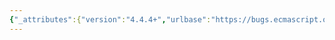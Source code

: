 ```yaml
---
{"_attributes":{"version":"4.4.4+","urlbase":"https://bugs.ecmascript.org/","maintainer":"dherman@mozilla.com"},"bug":{"bug_id":629,"creation_ts":"2012-08-28 12:48:00 -0700","short_desc":"13.2: \"FormalsList\"","delta_ts":"2012-09-28 12:24:39 -0700","product":"Draft for 6th Edition","component":"editorial issue","version":"Rev 9: July 8, 2012 Draft","rep_platform":"All","op_sys":"All","bug_status":"RESOLVED","resolution":"FIXED","priority":"Normal","bug_severity":"normal","everconfirmed":true,"reporter":{"uid":"jmdyck","name":"Michael Dyck"},"assigned_to":{"uid":"allen","name":"Allen Wirfs-Brock"},"long_desc":[{"commentid":1531,"comment_count":0,"who":{"uid":"jmdyck","name":"Michael Dyck"},"bug_when":"2012-08-28 12:48:54 -0700","thetext":"In 13.2 \"Arrow Function Definitions\",\nunder \"Supplemental Syntax\",\nit says:\n    \"When processing the production /CoverFormalsList : Expression/\n    the /FormalsList/ production is used to further restrict the\n    source code that matches /Expression/.\"\n\nbut then gives a production for /ArrowFormalParameterList/, not /FormalsList/.\n\nSimilarly, under \"Static Semantics: Early Errors\",\nunder \"CoverFormalsList : Expression\",\nthere are references to \"FormalsList\".\n\n\nIn each case, change \"FormalsList\" to \"ArrowFormalParameterList\", I think."},{"commentid":1532,"comment_count":1,"who":{"uid":"jmdyck","name":"Michael Dyck"},"bug_when":"2012-08-28 13:00:49 -0700","thetext":"On second thought, I think the uses of \"FormalsList\" are correct, and it's the production\n    ArrowFormalParameterList : FormalParameterList\nthat shouldn't be there."},{"commentid":1547,"comment_count":2,"who":{"uid":"allen","name":"Allen Wirfs-Brock"},"bug_when":"2012-08-30 13:21:01 -0700","thetext":"ArrowFormalParameterList : FormmalParameterList\nremoved in editor's draft."},{"commentid":1764,"comment_count":3,"who":{"uid":"allen","name":"Allen Wirfs-Brock"},"bug_when":"2012-09-28 12:24:39 -0700","thetext":"fixed in rev10, Sept. 27 2012 draft"}]}}
---
```

